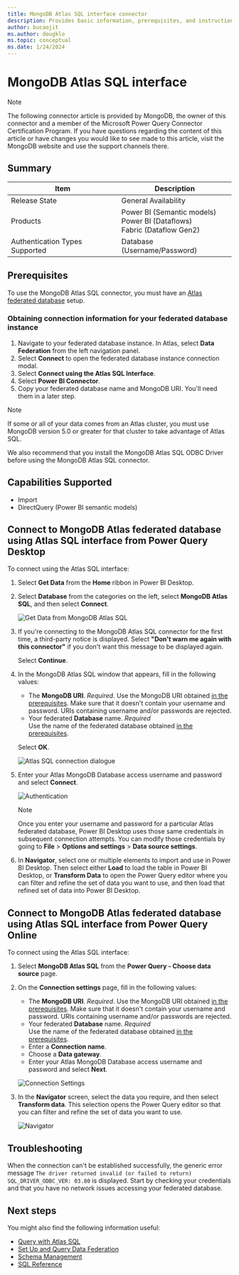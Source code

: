 ```yaml
---
title: MongoDB Atlas SQL interface connector
description: Provides basic information, prerequisites, and instructions for using the MongoDB Atlas SQL interface connector.  
author: bucaojit  
ms.author: dougklo
ms.topic: conceptual  
ms.date: 1/24/2024  
---
```


# MongoDB Atlas SQL interface

> [!NOTE]
> The following connector article is provided by MongoDB, the owner of this connector and a member of the Microsoft Power Query Connector Certification Program. If you have questions regarding the content of this article or have changes you would like to see made to this article, visit the MongoDB website and use the support channels there.

## Summary

| Item                           | Description                                                                    |
|--------------------------------|--------------------------------------------------------------------------------|
| Release State                  | General Availability                                                           |
| Products                       | Power BI (Semantic models)<br/>Power BI (Dataflows)<br/>Fabric (Dataflow Gen2) |
| Authentication Types Supported | Database (Username/Password)                                                   |

## Prerequisites

To use the MongoDB Atlas SQL connector, you must have an [Atlas federated database](https://www.mongodb.com/docs/atlas/data-federation/) setup.

### Obtaining connection information for your federated database instance

1. Navigate to your federated database instance. In Atlas, select **Data Federation** from the left navigation panel.
2. Select **Connect** to open the federated database instance connection modal.
3. Select **Connect using the Atlas SQL Interface**.
4. Select **Power BI Connector**.
5. Copy your federated database name and MongoDB URI. You'll need them in a later step.

> [!NOTE]
> If some or all of your data comes from an Atlas cluster, you must use MongoDB version 5.0 or greater for that cluster to take advantage of Atlas SQL.

We also recommend that you install the MongoDB Atlas SQL ODBC Driver before using the MongoDB Atlas SQL connector.

## Capabilities Supported

- Import
- DirectQuery (Power BI semantic models)

## Connect to MongoDB Atlas federated database using Atlas SQL interface from Power Query Desktop

To connect using the Atlas SQL interface:

1. Select **Get Data** from the **Home** ribbon in Power BI Desktop.

2. Select **Database** from the categories on the left, select **MongoDB Atlas SQL**, and then select **Connect**.  

   ![Get Data from MongoDB Atlas SQL](./media/mongodb/mongodb_get_data.png)

3. If you're connecting to the MongoDB Atlas SQL connector for the first time, a third-party notice is displayed. 
   Select **"Don't warn me again with this connector"** if you don't want this message to be displayed again.

   Select **Continue**.

4. In the MongoDB Atlas SQL window that appears, fill in the following values:

   - The **MongoDB URI**. _Required_.
     Use the MongoDB URI obtained [in the prerequisites](#obtaining-connection-information-for-your-federated-database-instance).  Make sure that it doesn't contain your username and password. URIs containing username and/or passwords are rejected.
   - Your federated **Database** name. _Required_  
     Use the name of the federated database obtained [in the prerequisites](#obtaining-connection-information-for-your-federated-database-instance).

   Select **OK**.  

   ![Atlas SQL connection dialogue](./media/mongodb/mongodb_connection_dialogue.png)

5. Enter your Atlas MongoDB Database access username and password and select **Connect**.  

   ![Authentication](./media/mongodb/mongodb_authentication.png)  

   > [!NOTE]
   > Once you enter your username and password for a particular Atlas federated database, Power BI Desktop uses those same credentials in subsequent connection attempts. You can modify those credentials by going to **File** > **Options and settings** > **Data source settings**.  

6. In **Navigator**, select one or multiple elements to import and use in Power BI Desktop. 
   Then select either **Load** to load the table in Power BI Desktop, or **Transform Data** to open the Power Query 
   editor where you can filter and refine the set of data you want to use, and then load that refined set of data into 
   Power BI Desktop.

## Connect to MongoDB Atlas federated database using Atlas SQL interface from Power Query Online

To connect using the Atlas SQL interface:

1. Select **MongoDB Atlas SQL** from the **Power Query - Choose data source** page.
2. On the **Connection settings** page, fill in the following values:
    - The **MongoDB URI**. _Required_.
      Use the MongoDB URI obtained [in the prerequisites](#obtaining-connection-information-for-your-federated-database-instance).  Make sure that it doesn't contain your username and password. URIs containing username and/or passwords are rejected.
    - Your federated **Database** name. _Required_  
      Use the name of the federated database obtained [in the prerequisites](#obtaining-connection-information-for-your-federated-database-instance).
    - Enter a **Connection name**.
    - Choose a **Data gateway**.
    - Enter your Atlas MongoDB Database access username and password and select **Next**.

   ![Connection Settings](./media/mongodb/mongodb_connect_to_data_source.png)

3. In the **Navigator** screen, select the data you require, and then select **Transform data**. This selection opens the Power Query editor so that you can filter and refine the set of data you want to use.  

   ![Navigator](./media/mongodb/mongodb_choose_data.png)

## Troubleshooting

When the connection can't be established successfully, the generic error message `The driver returned invalid (or failed to return) SQL_DRIVER_ODBC_VER: 03.80` is displayed. Start by checking your credentials and that you have no network issues accessing your federated database.

## Next steps

You might also find the following information useful:

- [Query with Atlas SQL](https://www.mongodb.com/docs/atlas/data-federation/query/query-with-sql/)
- [Set Up and Query Data Federation](https://www.mongodb.com/docs/atlas/data-federation/)
- [Schema Management](https://www.mongodb.com/docs/atlas/data-federation/query/sql/schema-management/)
- [SQL Reference](https://www.mongodb.com/docs/atlas/data-federation/query/sql/powerbi/connect/)
